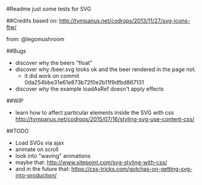 #Readme
just some tests for SVG

##Credits
based on: http://tympanus.net/codrops/2013/11/27/svg-icons-ftw/

from: @legomushroom

##Bugs
* discover why the beers "float"
* discover why /beer.svg looks ok and the beer rendered in the page not.
    * it did work on commit 0da254bbe31e61e873b72f0e2b11f9dfbd867131
* discover why the example loadAsRef doesn't apply effects

##WIP
* learn how to affect particular elements inside the SVG with css http://tympanus.net/codrops/2015/07/16/styling-svg-use-content-css/

##TODO
* Load SVGs via ajax
* animate on scroll
* look into "waving" animations
* maybe that: http://www.sitepoint.com/svg-styling-with-css/
* and in the future that: https://css-tricks.com/gotchas-on-getting-svg-into-production/
